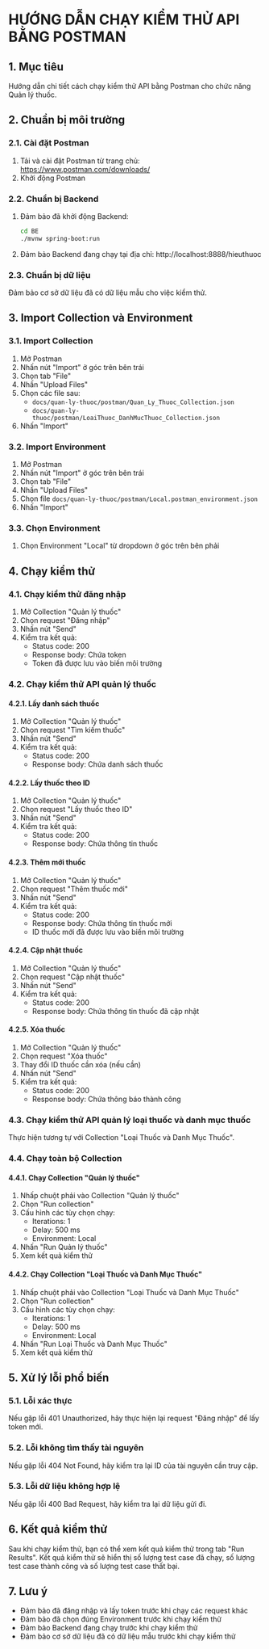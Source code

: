 # HƯỚNG DẪN CHẠY KIỂM THỬ API BẰNG POSTMAN

## 1. Mục tiêu

Hướng dẫn chi tiết cách chạy kiểm thử API bằng Postman cho chức năng Quản lý thuốc.

## 2. Chuẩn bị môi trường

### 2.1. Cài đặt Postman

1. Tải và cài đặt Postman từ trang chủ: https://www.postman.com/downloads/
2. Khởi động Postman

### 2.2. Chuẩn bị Backend

1. Đảm bảo đã khởi động Backend:
   ```bash
   cd BE
   ./mvnw spring-boot:run
   ```
2. Đảm bảo Backend đang chạy tại địa chỉ: http://localhost:8888/hieuthuoc

### 2.3. Chuẩn bị dữ liệu

Đảm bảo cơ sở dữ liệu đã có dữ liệu mẫu cho việc kiểm thử.

## 3. Import Collection và Environment

### 3.1. Import Collection

1. Mở Postman
2. Nhấn nút "Import" ở góc trên bên trái
3. Chọn tab "File"
4. Nhấn "Upload Files"
5. Chọn các file sau:
   - `docs/quan-ly-thuoc/postman/Quan_Ly_Thuoc_Collection.json`
   - `docs/quan-ly-thuoc/postman/LoaiThuoc_DanhMucThuoc_Collection.json`
6. Nhấn "Import"

### 3.2. Import Environment

1. Mở Postman
2. Nhấn nút "Import" ở góc trên bên trái
3. Chọn tab "File"
4. Nhấn "Upload Files"
5. Chọn file `docs/quan-ly-thuoc/postman/Local.postman_environment.json`
6. Nhấn "Import"

### 3.3. Chọn Environment

1. Chọn Environment "Local" từ dropdown ở góc trên bên phải

## 4. Chạy kiểm thử

### 4.1. Chạy kiểm thử đăng nhập

1. Mở Collection "Quản lý thuốc"
2. Chọn request "Đăng nhập"
3. Nhấn nút "Send"
4. Kiểm tra kết quả:
   - Status code: 200
   - Response body: Chứa token
   - Token đã được lưu vào biến môi trường

### 4.2. Chạy kiểm thử API quản lý thuốc

#### 4.2.1. Lấy danh sách thuốc

1. Mở Collection "Quản lý thuốc"
2. Chọn request "Tìm kiếm thuốc"
3. Nhấn nút "Send"
4. Kiểm tra kết quả:
   - Status code: 200
   - Response body: Chứa danh sách thuốc

#### 4.2.2. Lấy thuốc theo ID

1. Mở Collection "Quản lý thuốc"
2. Chọn request "Lấy thuốc theo ID"
3. Nhấn nút "Send"
4. Kiểm tra kết quả:
   - Status code: 200
   - Response body: Chứa thông tin thuốc

#### 4.2.3. Thêm mới thuốc

1. Mở Collection "Quản lý thuốc"
2. Chọn request "Thêm thuốc mới"
3. Nhấn nút "Send"
4. Kiểm tra kết quả:
   - Status code: 200
   - Response body: Chứa thông tin thuốc mới
   - ID thuốc mới đã được lưu vào biến môi trường

#### 4.2.4. Cập nhật thuốc

1. Mở Collection "Quản lý thuốc"
2. Chọn request "Cập nhật thuốc"
3. Nhấn nút "Send"
4. Kiểm tra kết quả:
   - Status code: 200
   - Response body: Chứa thông tin thuốc đã cập nhật

#### 4.2.5. Xóa thuốc

1. Mở Collection "Quản lý thuốc"
2. Chọn request "Xóa thuốc"
3. Thay đổi ID thuốc cần xóa (nếu cần)
4. Nhấn nút "Send"
5. Kiểm tra kết quả:
   - Status code: 200
   - Response body: Chứa thông báo thành công

### 4.3. Chạy kiểm thử API quản lý loại thuốc và danh mục thuốc

Thực hiện tương tự với Collection "Loại Thuốc và Danh Mục Thuốc".

### 4.4. Chạy toàn bộ Collection

#### 4.4.1. Chạy Collection "Quản lý thuốc"

1. Nhấp chuột phải vào Collection "Quản lý thuốc"
2. Chọn "Run collection"
3. Cấu hình các tùy chọn chạy:
   - Iterations: 1
   - Delay: 500 ms
   - Environment: Local
4. Nhấn "Run Quản lý thuốc"
5. Xem kết quả kiểm thử

#### 4.4.2. Chạy Collection "Loại Thuốc và Danh Mục Thuốc"

1. Nhấp chuột phải vào Collection "Loại Thuốc và Danh Mục Thuốc"
2. Chọn "Run collection"
3. Cấu hình các tùy chọn chạy:
   - Iterations: 1
   - Delay: 500 ms
   - Environment: Local
4. Nhấn "Run Loại Thuốc và Danh Mục Thuốc"
5. Xem kết quả kiểm thử

## 5. Xử lý lỗi phổ biến

### 5.1. Lỗi xác thực

Nếu gặp lỗi 401 Unauthorized, hãy thực hiện lại request "Đăng nhập" để lấy token mới.

### 5.2. Lỗi không tìm thấy tài nguyên

Nếu gặp lỗi 404 Not Found, hãy kiểm tra lại ID của tài nguyên cần truy cập.

### 5.3. Lỗi dữ liệu không hợp lệ

Nếu gặp lỗi 400 Bad Request, hãy kiểm tra lại dữ liệu gửi đi.

## 6. Kết quả kiểm thử

Sau khi chạy kiểm thử, bạn có thể xem kết quả kiểm thử trong tab "Run Results". Kết quả kiểm thử sẽ hiển thị số lượng test case đã chạy, số lượng test case thành công và số lượng test case thất bại.

## 7. Lưu ý

- Đảm bảo đã đăng nhập và lấy token trước khi chạy các request khác
- Đảm bảo đã chọn đúng Environment trước khi chạy kiểm thử
- Đảm bảo Backend đang chạy trước khi chạy kiểm thử
- Đảm bảo cơ sở dữ liệu đã có dữ liệu mẫu trước khi chạy kiểm thử
